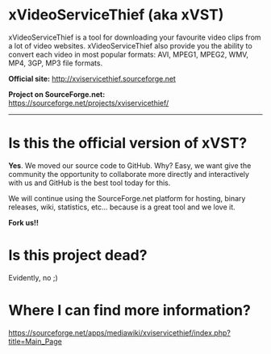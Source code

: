 xVideoServiceThief (aka xVST)
=============================

xVideoServiceThief is a tool for downloading your favourite video clips from a lot of video websites. xVideoServiceThief also provide you the ability to convert each video in most popular formats: AVI, MPEG1, MPEG2, WMV, MP4, 3GP, MP3 file formats.

**Official site:** http://xviservicethief.sourceforge.net

**Project on SourceForge.net:** https://sourceforge.net/projects/xviservicethief/

---

Is this the official version of xVST?
=====================================

**Yes**. We moved our source code to GitHub. Why? Easy, we want give the community the opportunity to collaborate more directly and interactively with us and GitHub is the best tool today for this.

We will continue using the SourceForge.net platform for hosting, binary releases, wiki, statistics, etc... because is a great tool and we love it.

**Fork us!!**

Is this project dead?
=====================

Evidently, no ;)

Where I can find more information?
==================================

https://sourceforge.net/apps/mediawiki/xviservicethief/index.php?title=Main_Page
